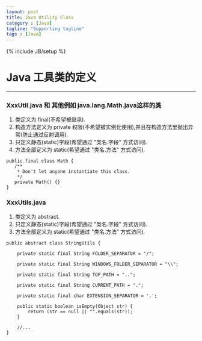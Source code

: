 ```yaml
---
layout: post
title: Java Utility Class
category : [Java]
tagline: "Supporting tagline"
tags : [Java]
---
```

{% include JB/setup %}
# Java 工具类的定义
---

### XxxUtil.java 和 其他例如 java.lang.Math.java这样的类
1. 类定义为 final(不希望被继承).
2. 构造方法定义为 private 权限(不希望被实例化使用),并且在构造方法里抛出异常(防止通过反射调用).
3. 只定义静态(static)字段(希望通过 "类名.字段" 方式访问).
4. 方法全部定义为 static(希望通过 "类名.方法" 方式访问). 
``` 
public final class Math {  
   /**  
    * Don't let anyone instantiate this class.  
    */  
   private Math() {}  
}  
```

### XxxUtils.java 
1. 类定义为 abstract.
2. 只定义静态(static)字段(希望通过 "类名.字段" 方式访问).
3. 方法全部定义为 static(希望通过 "类名.方法" 方式访问). 
``` 
public abstract class StringUtils {

	private static final String FOLDER_SEPARATOR = "/";

	private static final String WINDOWS_FOLDER_SEPARATOR = "\\";

	private static final String TOP_PATH = "..";

	private static final String CURRENT_PATH = ".";

	private static final char EXTENSION_SEPARATOR = '.';

	public static boolean isEmpty(Object str) {
		return (str == null || "".equals(str));
	}
	
    //...
}
```